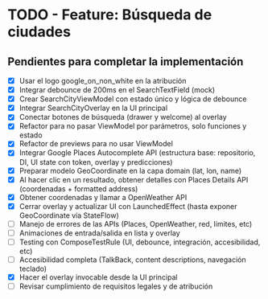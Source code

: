 # TODO - Feature: Búsqueda de ciudades

## Pendientes para completar la implementación

- [x] Usar el logo google_on_non_white en la atribución
- [x] Integrar debounce de 200ms en el SearchTextField (mock)
- [x] Crear SearchCityViewModel con estado único y lógica de debounce
- [x] Integrar SearchCityOverlay en la UI principal
- [x] Conectar botones de búsqueda (drawer y welcome) al overlay
- [x] Refactor para no pasar ViewModel por parámetros, solo funciones y estado
- [x] Refactor de previews para no usar ViewModel
- [x] Integrar Google Places Autocomplete API (estructura base: repositorio, DI, UI state con token, overlay y predicciones)
- [x] Preparar modelo GeoCoordinate en la capa domain (lat, lon, name)
- [x] Al hacer clic en un resultado, obtener detalles con Places Details API (coordenadas + formatted address)
- [x] Obtener coordenadas y llamar a OpenWeather API
- [x] Cerrar overlay y actualizar UI con LaunchedEffect (hasta exponer GeoCoordinate vía StateFlow)
- [ ] Manejo de errores de las APIs (Places, OpenWeather, red, límites, etc)
- [ ] Animaciones de entrada/salida en lista y overlay
- [ ] Testing con ComposeTestRule (UI, debounce, integración, accesibilidad, etc)
- [ ] Accesibilidad completa (TalkBack, content descriptions, navegación teclado)
- [x] Hacer el overlay invocable desde la UI principal
- [ ] Revisar cumplimiento de requisitos legales y de atribución 